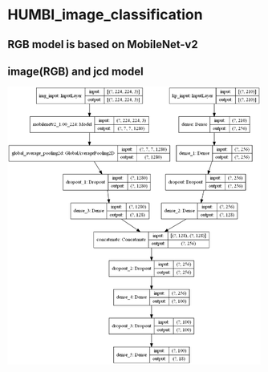 # HUMBI_image_classification

## RGB model is based on MobileNet-v2
## image(RGB) and jcd model
<img src="https://github.com/naoc-1861355/HUMBI_image_classification/blob/master/img_dist_model.png"/>
